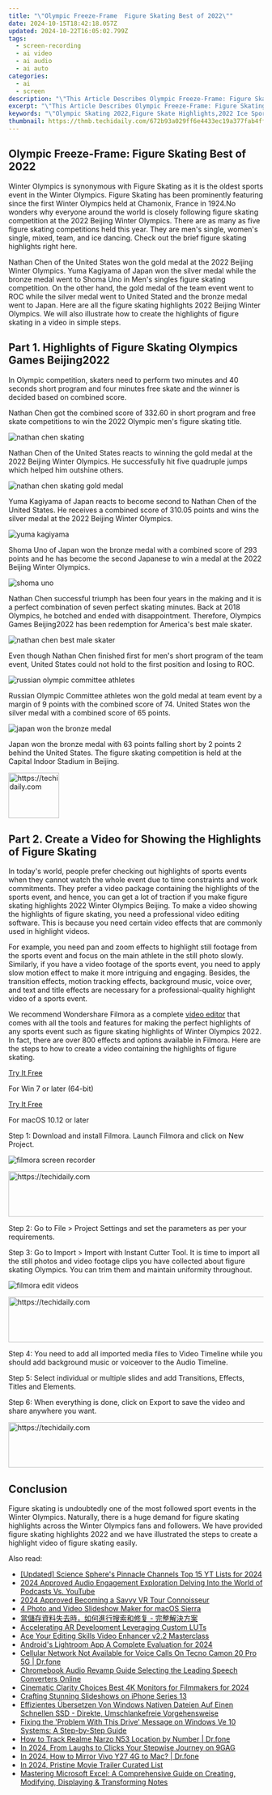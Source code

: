 ```yaml
---
title: "\"Olympic Freeze-Frame  Figure Skating Best of 2022\""
date: 2024-10-15T18:42:18.057Z
updated: 2024-10-22T16:05:02.799Z
tags: 
  - screen-recording
  - ai video
  - ai audio
  - ai auto
categories: 
  - ai
  - screen
description: "\"This Article Describes Olympic Freeze-Frame: Figure Skating Best of 2022\""
excerpt: "\"This Article Describes Olympic Freeze-Frame: Figure Skating Best of 2022\""
keywords: "\"Olympic Skating 2022,Figure Skate Highlights,2022 Ice Sports Showcase,Freeze-Frame 2022 Skates,Best of Figure 2022,Winter Olympics Ice Art,Olympic Skating Finalists\""
thumbnail: https://thmb.techidaily.com/672b93a029ff6e4433ec19a377fab4ffa2a67286a950d0a63433c57fd863da90.jpg
---
```


## Olympic Freeze-Frame: Figure Skating Best of 2022

Winter Olympics is synonymous with Figure Skating as it is the oldest sports event in the Winter Olympics. Figure Skating has been prominently featuring since the first Winter Olympics held at Chamonix, France in 1924.No wonders why everyone around the world is closely following figure skating competition at the 2022 Beijing Winter Olympics. There are as many as five figure skating competitions held this year. They are men's single, women's single, mixed, team, and ice dancing. Check out the brief figure skating highlights right here.

Nathan Chen of the United States won the gold medal at the 2022 Beijing Winter Olympics. Yuma Kagiyama of Japan won the silver medal while the bronze medal went to Shoma Uno in Men's singles figure skating competition. On the other hand, the gold medal of the team event went to ROC while the silver medal went to United Stated and the bronze medal went to Japan. Here are all the figure skating highlights 2022 Beijing Winter Olympics. We will also illustrate how to create the highlights of figure skating in a video in simple steps.

## Part 1\. Highlights of Figure Skating Olympics Games Beijing2022

In Olympic competition, skaters need to perform two minutes and 40 seconds short program and four minutes free skate and the winner is decided based on combined score.

Nathan Chen got the combined score of 332.60 in short program and free skate competitions to win the 2022 Olympic men's figure skating title.

![nathan chen skating](https://images.wondershare.com/filmora/article-images/nathan-chen-skating.jpg)

Nathan Chen of the United States reacts to winning the gold medal at the 2022 Beijing Winter Olympics. He successfully hit five quadruple jumps which helped him outshine others.

![nathan chen skating gold medal](https://images.wondershare.com/filmora/article-images/nathan-chen-skating-gold-medal.jpg)

Yuma Kagiyama of Japan reacts to become second to Nathan Chen of the United States. He receives a combined score of 310.05 points and wins the silver medal at the 2022 Beijing Winter Olympics.

![yuma kagiyama](https://images.wondershare.com/filmora/article-images/yuma-kagiyama.jpg)

Shoma Uno of Japan won the bronze medal with a combined score of 293 points and he has become the second Japanese to win a medal at the 2022 Beijing Winter Olympics.

![shoma uno](https://images.wondershare.com/filmora/article-images/shoma-uno.jpg)

Nathan Chen successful triumph has been four years in the making and it is a perfect combination of seven perfect skating minutes. Back at 2018 Olympics, he botched and ended with disappointment. Therefore, Olympics Games Beijing2022 has been redemption for America's best male skater.

![nathan chen best male skater](https://images.wondershare.com/filmora/article-images/nathan-chen-best-male-skater.jpg)

Even though Nathan Chen finished first for men's short program of the team event, United States could not hold to the first position and losing to ROC.

![russian olympic committee athletes](https://images.wondershare.com/filmora/article-images/russian-olympic-committee-athletes.jpg)

Russian Olympic Committee athletes won the gold medal at team event by a margin of 9 points with the combined score of 74\. United States won the silver medal with a combined score of 65 points.

![japan won the bronze medal](https://images.wondershare.com/filmora/article-images/japan-won-the-bronze-medal.jpg)

Japan won the bronze medal with 63 points falling short by 2 points 2 behind the United States. The figure skating competition is held at the Capital Indoor Stadium in Beijing.

<!-- affiliate ads begin -->
<a href="https://bluettius.sjv.io/c/5597632/2148619/17108" target="_top" id="2148619">
  <img src="//a.impactradius-go.com/display-ad/17108-2148619" border="0" alt="https://techidaily.com" width="100" height="90"/>
</a>
<img height="0" width="0" src="https://bluettius.sjv.io/i/5597632/2148619/17108" style="position:absolute;visibility:hidden;" border="0" />
<!-- affiliate ads end -->

## Part 2\. Create a Video for Showing the Highlights of Figure Skating

In today's world, people prefer checking out highlights of sports events when they cannot watch the whole event due to time constraints and work commitments. They prefer a video package containing the highlights of the sports event, and hence, you can get a lot of traction if you make figure skating highlights 2022 Winter Olympics Beijing. To make a video showing the highlights of figure skating, you need a professional video editing software. This is because you need certain video effects that are commonly used in highlight videos.

For example, you need pan and zoom effects to highlight still footage from the sports event and focus on the main athlete in the still photo slowly. Similarly, if you have a video footage of the sports event, you need to apply slow motion effect to make it more intriguing and engaging. Besides, the transition effects, motion tracking effects, background music, voice over, and text and title effects are necessary for a professional-quality highlight video of a sports event.

We recommend Wondershare Filmora as a complete [video editor](https://tools.techidaily.com/wondershare/filmora/download/) that comes with all the tools and features for making the perfect highlights of any sports event such as figure skating highlights of Winter Olympics 2022\. In fact, there are over 800 effects and options available in Filmora. Here are the steps to how to create a video containing the highlights of figure skating.

[Try It Free](https://tools.techidaily.com/wondershare/filmora/download/)

For Win 7 or later (64-bit)

[Try It Free](https://tools.techidaily.com/wondershare/filmora/download/)

For macOS 10.12 or later

Step 1: Download and install Filmora. Launch Filmora and click on New Project.

![filmora screen recorder](https://images.wondershare.com/filmora/article-images/filmora-record-screen.jpg)

<!-- affiliate ads begin -->
<a href="https://appsumo.8odi.net/c/5597632/2111967/7443" target="_top" id="2111967">
  <img src="//a.impactradius-go.com/display-ad/7443-2111967" border="0" alt="https://techidaily.com" width="728" height="90"/>
</a>
<img height="0" width="0" src="https://appsumo.8odi.net/i/5597632/2111967/7443" style="position:absolute;visibility:hidden;" border="0" />
<!-- affiliate ads end -->

Step 2: Go to File > Project Settings and set the parameters as per your requirements.

Step 3: Go to Import > Import with Instant Cutter Tool. It is time to import all the still photos and video footage clips you have collected about figure skating Olympics. You can trim them and maintain uniformity throughout.

![filmora edit videos](https://images.wondershare.com/filmora/article-images/edit-recordings-filmora.jpg)

<!-- affiliate ads begin -->
<a href="https://appsumo.8odi.net/c/5597632/2123728/7443" target="_top" id="2123728">
  <img src="//a.impactradius-go.com/display-ad/7443-2123728" border="0" alt="https://techidaily.com" width="728" height="90"/>
</a>
<img height="0" width="0" src="https://appsumo.8odi.net/i/5597632/2123728/7443" style="position:absolute;visibility:hidden;" border="0" />
<!-- affiliate ads end -->

Step 4: You need to add all imported media files to Video Timeline while you should add background music or voiceover to the Audio Timeline.

Step 5: Select individual or multiple slides and add Transitions, Effects, Titles and Elements.

Step 6: When everything is done, click on Export to save the video and share anywhere you want.

<!-- affiliate ads begin -->
<a href="https://appsumo.8odi.net/c/5597632/2118315/7443" target="_top" id="2118315">
  <img src="//a.impactradius-go.com/display-ad/7443-2118315" border="0" alt="https://techidaily.com" width="728" height="90"/>
</a>
<img height="0" width="0" src="https://appsumo.8odi.net/i/5597632/2118315/7443" style="position:absolute;visibility:hidden;" border="0" />
<!-- affiliate ads end -->

## Conclusion

Figure skating is undoubtedly one of the most followed sport events in the Winter Olympics. Naturally, there is a huge demand for figure skating highlights across the Winter Olympics fans and followers. We have provided figure skating highlights 2022 and we have illustrated the steps to create a highlight video of figure skating easily.

<ins class="adsbygoogle"
      style="display:block"
      data-ad-client="ca-pub-7571918770474297"
      data-ad-slot="8358498916"
      data-ad-format="auto"
      data-full-width-responsive="true"></ins>

<span class="atpl-alsoreadstyle">Also read:</span>
<div><ul>
<li><a href="https://youtube-lab.techidaily.com/ed-science-spheres-pinnacle-channels-top-15-yt-lists-for-2024/"><u>[Updated] Science Sphere's Pinnacle Channels Top 15 YT Lists for 2024</u></a></li>
<li><a href="https://extra-information.techidaily.com/2024-approved-audio-engagement-exploration-delving-into-the-world-of-podcasts-vs-youtube/"><u>2024 Approved Audio Engagement Exploration Delving Into the World of Podcasts Vs. YouTube</u></a></li>
<li><a href="https://extra-information.techidaily.com/2024-approved-becoming-a-savvy-vr-tour-connoisseur/"><u>2024 Approved Becoming a Savvy VR Tour Connoisseur</u></a></li>
<li><a href="https://extra-information.techidaily.com/4-photo-and-video-slideshow-maker-for-macos-sierra/"><u>4 Photo and Video Slideshow Maker for macOS Sierra</u></a></li>
<li><a href="https://discover-extraordinary.techidaily.com/55w25ysy5a2y6loh5paz5asx5y675pmc77ym5aac5l2v6ycy6kgm5pcc57si5zkm5lplusu5asnic0g5a6m5pw06kej5rg65pa55qgi/"><u>當儲存資料失去時，如何進行搜索和修复 - 完整解決方案</u></a></li>
<li><a href="https://extra-information.techidaily.com/accelerating-ar-development-leveraging-custom-luts/"><u>Accelerating AR Development Leveraging Custom LUTs</u></a></li>
<li><a href="https://extra-information.techidaily.com/ace-your-editing-skills-video-enhancer-v22-masterclass/"><u>Ace Your Editing Skills Video Enhancer v2.2 Masterclass</u></a></li>
<li><a href="https://extra-information.techidaily.com/androids-lightroom-app-a-complete-evaluation-for-2024/"><u>Android's Lightroom App A Complete Evaluation for 2024</u></a></li>
<li><a href="https://howto.techidaily.com/cellular-network-not-available-for-voice-calls-on-tecno-camon-20-pro-5g-drfone-by-drfone-fix-android-problems-fix-android-problems/"><u>Cellular Network Not Available for Voice Calls On Tecno Camon 20 Pro 5G | Dr.fone</u></a></li>
<li><a href="https://extra-information.techidaily.com/chromebook-audio-revamp-guide-selecting-the-leading-speech-converters-online/"><u>Chromebook Audio Revamp Guide Selecting the Leading Speech Converters Online</u></a></li>
<li><a href="https://extra-information.techidaily.com/cinematic-clarity-choices-best-4k-monitors-for-filmmakers-for-2024/"><u>Cinematic Clarity Choices Best 4K Monitors for Filmmakers for 2024</u></a></li>
<li><a href="https://extra-information.techidaily.com/crafting-stunning-slideshows-on-iphone-series-13/"><u>Crafting Stunning Slideshows on iPhone Series 13</u></a></li>
<li><a href="https://win-popular.techidaily.com/effizientes-ubersetzen-von-windows-nativen-dateien-auf-einen-schnellen-ssd-direkte-umschlankefreie-vorgehensweise/"><u>Effizientes Übersetzen Von Windows Nativen Dateien Auf Einen Schnellen SSD - Direkte, Umschlankefreie Vorgehensweise</u></a></li>
<li><a href="https://win-best.techidaily.com/fixing-the-problem-with-this-drive-message-on-windows-ve-10-systems-a-step-by-step-guide/"><u>Fixing the 'Problem With This Drive' Message on Windows Ve 10 Systems: A Step-by-Step Guide</u></a></li>
<li><a href="https://android-location-track.techidaily.com/how-to-track-realme-narzo-n53-location-by-number-drfone-by-drfone-virtual-android/"><u>How to Track Realme Narzo N53 Location by Number | Dr.fone</u></a></li>
<li><a href="https://fox-blue.techidaily.com/in-2024-from-laughs-to-clicks-your-stepwise-journey-on-9gag/"><u>In 2024, From Laughs to Clicks Your Stepwise Journey on 9GAG</u></a></li>
<li><a href="https://screen-mirror.techidaily.com/in-2024-how-to-mirror-vivo-y27-4g-to-mac-drfone-by-drfone-android/"><u>In 2024, How to Mirror Vivo Y27 4G to Mac? | Dr.fone</u></a></li>
<li><a href="https://fox-cloud.techidaily.com/in-2024-pristine-movie-trailer-curated-list/"><u>In 2024, Pristine Movie Trailer Curated List</u></a></li>
<li><a href="https://win-howtos.techidaily.com/mastering-microsoft-excel-a-comprehensive-guide-on-creating-modifying-displaying-and-transforming-notes/"><u>Mastering Microsoft Excel: A Comprehensive Guide on Creating, Modifying, Displaying & Transforming Notes</u></a></li>
</ul></div>

